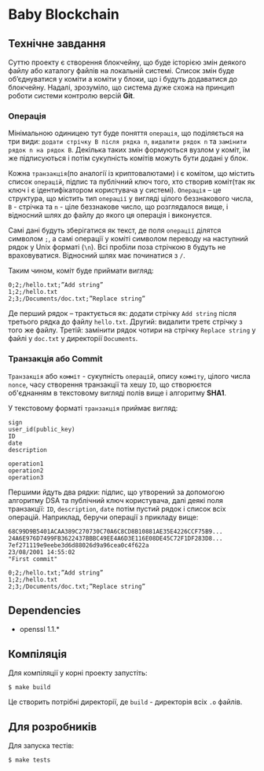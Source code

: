 # Baby Blockchain 

## Технічне завдання

Суттю проекту є створення блокчейну, що буде історією змін деякого файлу або
каталогу файлів на локальній системі. Список змін буде об’єднуватися у коміти а
коміти у блоки, що і будуть додаватися до блокчейну. Надалі, зрозуміло, що
система дуже схожа на принцип роботи системи контролю версій **Git**.

### Операція

Мінімальною одиницею тут буде поняття `операція`, що поділяється на три види:
`додати стрічку B після рядка n`, `видалити рядок n` та `замінити рядок n на
рядок B`. Декілька таких змін формуються вузлом у коміт, їм же підписуються і
потім сукупність комітів можуть бути додані у блок.

Кожна `транзакція`(по аналогії із криптовалютами) і є комітом, що містить список
`операцій`, підпис та публічний ключ того, хто створив коміт(так як ключ і є
ідентифікатором користувача у системі). `Операція` – це структура, що містить тип
`операції` у вигляді цілого беззнакового числа, `B` - стрічка та `n` - ціле
беззнакове число, що розглядалося вище, і відносний шлях до файлу до якого ця
операція і виконуєтся.

Самі дані будуть зберігатися як текст, де поля `операції` ділятся символом `;`, а
самі операції у коміті символом переводу на наступний рядок у Unix форматі (`\n`).
Всі пробіли поза стрічкою `B` будуть не враховуватися. Відносний шлях має
починатися з `/`.

Таким  чином, коміт буде приймати вигляд:
```text
0;2;/hello.txt;”Add string”
1;2;/hello.txt
2;3;/Documents/doc.txt;”Replace string”
```
 
Де перший рядок – трактується як: додати  стрічку `Add string` після третього
рядка до файлу `hello.txt`. Другий: видалити третє стрічку з того же файлу.
Третій: замінити рядок чотири на стрічку `Replace string` у файлі у `doc.txt`
у директорії `Documents`.

### Транзакція або Commit

`Транзакція` або `комміт` - сукупність `операцій`, опису `комміту`, цілого
числа `nonce`, часу створення транзакції та хешу `ID`, що створюєтся об'єднанням
в текстовому вигляді полів вище і алгоритму **SHA1**.

У текстовому форматі `транзакція` приймає вигляд:

``` text
sign
user_id(public_key)
ID
date
description

operation1
operation2
operation3
```

Першими йдуть два рядки: підпис, що утворений за допомогою алгоритму DSA та
публічний ключ користувача, далі деякі поля транзакції: `ID`, `description`,
`date` потім пустий рядок і список всіх операцій. Наприклад, беручи операції з
прикладy вище:

``` text
68C99D9B5401ACAA389C270730C70A6C8CD8B10881AE35E4226CCF75B9...
24A6E976D7499FB3622437BBBC49EE4A6D3E116E08DE45C72F1DF283D8...
7ef271119e9eebe3d6d88026d9a96cea0c4f622a
23/08/2001 14:55:02
"First commit"

0;2;/hello.txt;”Add string”
1;2;/hello.txt
2;3;/Documents/doc.txt;”Replace string”
```


## Dependencies

- openssl 1.1.*


## Компіляція

Для компіляції у корні проекту запустіть:

``` shell
$ make build
```

Це створить потрібні директорії, де `build` - директорія всіх `.o` файлів.


## Для розробників 

Для запуска тестів:

``` shell
$ make tests
```
